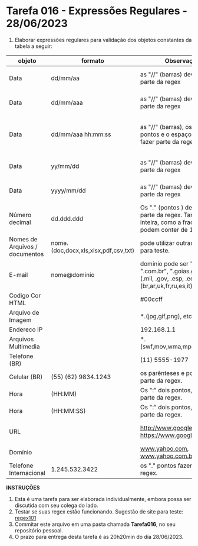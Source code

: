 # Tarefa 016 - Expressões Regulares - 28/06/2023

1. Elaborar expressões regulares para validação dos objetos constantes da tabela a seguir:

|objeto|formato|Observação|Regex
|--|--|--|--|
|Data|dd/mm/aa|as "//" (barras) devem fazer parte da regex| (0[1-9]\|1\d\|2\d\|3[01])\/(0[1-9]\|1[0-2])\/(\d{2})
|Data|dd/mm/aaa|as "//" (barras) devem fazer parte da regex| (0[1-9]\|1\d\|2\d\|3[01])\/(0[1-9]\|1[0-2])\/(\d{4})
Data|dd/mm/aaa hh:mm:ss|as "//" (barras), os ":" dois pontos e o espaço devem fazer parte da regex| (0[1-9]\|1[0-9]\|2[0-9]\|3[01])\/(0[1-9]\|1[0-2])\/\d{4} (0[0-9]\|1[0-9]\|2[0-3]):([0-5][0-9]):([0-5][0-9])
|Data|yy/mm/dd|as "//" (barras) devem fazer parte da regex| (?:0[1-9]\|1[0-2])\/(?:0[1-9]\|[12][0-9]\|3[01])\/(?:\d{2})
|Data|yyyy/mm/dd|as "//" (barras) devem fazer parte da regex| \d{4}\/(0[1-9]\|1[0-2])\/(0[1-9]\|[12][0-9]\|3[01])
|Número decimal|dd.ddd.ddd|Os "." (pontos ) devem fazer parte da regex. Tanto a parte inteira, como a fracionária podem conter de 1 a 5 casas|
|Nomes de Arquivos / documentos|nome.(doc,docx,xls,xlsx,pdf,csv,txt)|pode utilizar outras extensões para teste.|
|E-mail|nome@dominio|dominio pode ser ".com", ".com.br", ".goias.gov.br", "(.mil, .gov, .esp, .edu).(br,ar,uk,fr,ru,es,it)"|
|Codigo Cor HTML ||#00ccff|
|Arquivo de Imagem||*.(jpg,gif,png), etc.| .*.(jpg\|gif\|png)
|Endereco IP ||192.168.1.1|
|Arquivos Multimedia ||*.(swf,mov,wma,mpg,mp3,wav)|
|Telefone (BR) ||(11) 5555-1977 |
|Celular (BR)|(55) (62) 9834.1243|os parênteses e pontos fazem parte da regex.|
|Hora|(HH:MM)|Os ":" dois pontos, fazem parte da regex.| \d{2}:\d{2}
|Hora|(HH:MM:SS)|Os ":" dois pontos, fazem parte da regex.| \d{2}:\d{2}:\d{2}
|URL||http://www.google.com, https://www.google.com.br | (http\|https)://[a-zA-Z0-9]+.[a-zA-Z]{2,3}(.[a-zA-Z]{2,3})?
|Domínio||www.yahoo.com, www.yahoo.com.br|
|Telefone Internacional |1.245.532.3422|os "." pontos fazem parte da regex.| ^\d+(.\d+)*$




**INSTRUÇÕES**
1. Esta é uma tarefa para ser elaborada individualmente, embora possa ser discutida com seu colega do lado.
2. Testar se suas regex estão funcionando. Sugestão de site para teste: [regex101](regex101.com)
3. Commitar este arquivo em uma pasta chamada **Tarefa016**, no seu repositório pessoal.
4. O prazo para entrega desta tarefa é as 20h20min do dia 28/06/2023.
